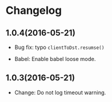 # Changelog

## 1.0.4(2016-05-21)

* Bug fix: typo `clientToDst.resumse()` 

* Babel: Enable babel loose mode.

## 1.0.3(2016-05-21)

* Change: Do not log timeout warning.
